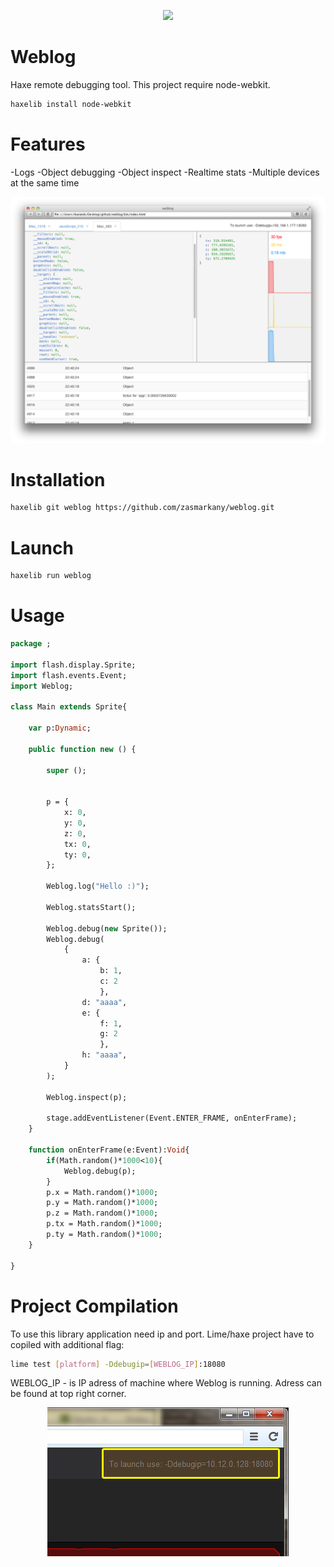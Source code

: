 <p align="center"><img src="webloglogo.png"/></p>

Weblog
============

Haxe remote debugging tool.
This project require node-webkit.
```sh
haxelib install node-webkit
```



Features
=========
-Logs
-Object debugging
-Object inspect
-Realtime stats
-Multiple devices at the same time
<p align="center"><img src="app.png"/></p>



Installation
=========
```sh
haxelib git weblog https://github.com/zasmarkany/weblog.git
```



Launch
=========
```sh
haxelib run weblog
```


Usage
=========
```haxe
package ;

import flash.display.Sprite;
import flash.events.Event;
import Weblog;

class Main extends Sprite{

    var p:Dynamic;

    public function new () {

        super ();

		
		p = {
			x: 0,
			y: 0,
			z: 0,
			tx: 0,
			ty: 0,
		};
		
        Weblog.log("Hello :)");
		
        Weblog.statsStart();

        Weblog.debug(new Sprite());
        Weblog.debug(
			{
				a: {
					b: 1, 
					c: 2
					}, 
				d: "aaaa",
				e: {
					f: 1, 
					g: 2
					}, 
				h: "aaaa",
			}
		);

        Weblog.inspect(p);

        stage.addEventListener(Event.ENTER_FRAME, onEnterFrame);
    }

    function onEnterFrame(e:Event):Void{
		if(Math.random()*1000<10){
			Weblog.debug(p);
		}
        p.x = Math.random()*1000;
        p.y = Math.random()*1000;
        p.z = Math.random()*1000;
        p.tx = Math.random()*1000;
        p.ty = Math.random()*1000;
    }

}
```


Project Compilation
=========
To use this library application need ip and port. 
Lime/haxe project have to copiled with additional flag:
```sh
lime test [platform] -Ddebugip=[WEBLOG_IP]:18080
```

WEBLOG_IP - is IP adress of machine where Weblog is running. Adress can be found at top right corner.
<p align="center"><img src="ip.png"/></p>